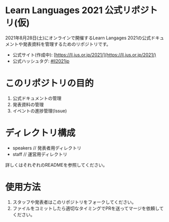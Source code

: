 Learn Languages 2021 公式リポジトリ(仮)
======

2021年8月28日(土)にオンラインで開催するLearn Langages 2021の公式ドキュメントや発表資料を管理するためのリポジトリです。

- 公式サイト(作成中): [https://ll.jus.or.jp/2021/](https://ll.jus.or.jp/2021/)
- 公式ハッシュタグ: [#ll2021jp](https://twitter.com/search?q=ll2021jp)

# このリポジトリの目的

1. 公式ドキュメントの管理
1. 発表資料の管理
1. イベントの進捗管理(Issue)

# ディレクトリ構成

- speakers // 発表者用ディレクトリ
- staff // 運営用ディレクトリ

詳しくはそれぞれのREADMEを参照してください。

# 使用方法

1. スタッフや発表者はこのリポジトリをフォークしてください。
1. ファイルをコミットしたら適切なタイミングでPRを送ってマージを依頼してください。
